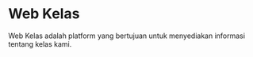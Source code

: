 # Web Kelas
Web Kelas adalah platform yang bertujuan untuk menyediakan informasi tentang kelas kami. 
